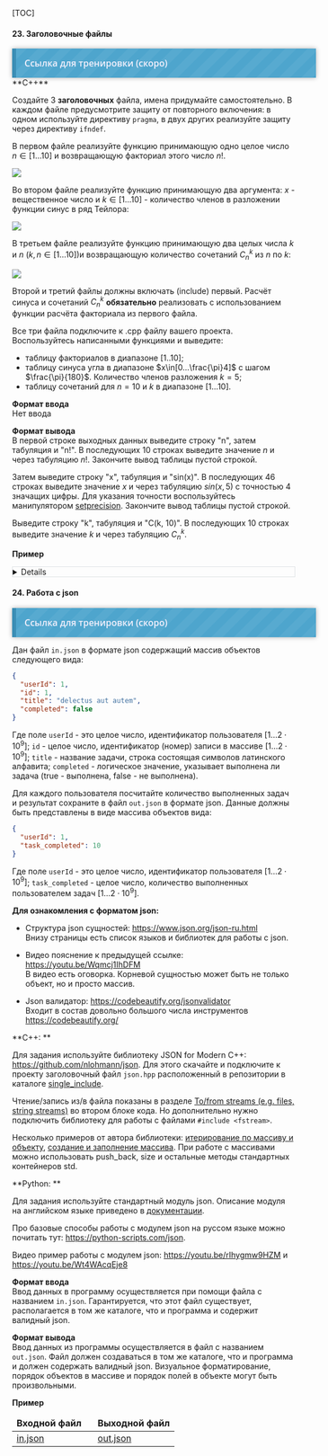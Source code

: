 [TOC]

#### <span>23</span>. Заголовочные файлы

<div id="testing" style="background-size: 40px 40px; background-image: -moz-linear-gradient(135deg, rgba(255, 255, 255, .05) 25%, transparent 25%, transparent 50%, rgba(255, 255, 255, .05) 50%, rgba(255, 255, 255, .05) 75%, transparent 75%, transparent); background-image: -webkit-linear-gradient(135deg, rgba(255, 255, 255, .05) 25%, transparent 25%, transparent 50%, rgba(255, 255, 255, .05) 50%, rgba(255, 255, 255, .05) 75%, transparent 75%, transparent); background-image: linear-gradient(135deg, rgba(255, 255, 255, .05) 25%, transparent 25%, transparent 50%, rgba(255, 255, 255, .05) 50%, rgba(255, 255, 255, .05) 75%, transparent 75%, transparent); box-shadow: 0 0 8px rgba(0,0,0,.3); width: 100%; margin: 0 auto; padding:15px; background-color: #4ea5cd; border-left:7px #3b8eb5 solid;">
<a href="#" style="text-decoration: none; font:16px 'Open Sans'; font-weight:600; color:#f4f0fc;">Ссылка для тренировки (скоро)</a>
</div>
**C++**

Создайте 3 **заголовочных** файла, имена придумайте самостоятельно.  В каждом файле предусмотрите защиту от повторного включения: в одном используйте директиву `pragma`, в двух других реализуйте защиту через директиву `ifndef`.

В первом файле реализуйте функцию принимающую одно целое число $n \in[1...10]$ и возвращающую факториал этого число $n!$.

![](https://wikimedia.org/api/rest_v1/media/math/render/svg/0613b26bbfc65ef7ae0142723f8251988cc70ba0)

Во втором файле реализуйте функцию принимающую два аргумента: $x$ - вещественное число и $k\in[1... 10]$ - количество членов в разложении функции синус в ряд Тейлора:

![](https://wikimedia.org/api/rest_v1/media/math/render/svg/b89940045b13c9bcd33512a3051b8869086947ed)

В третьем файле реализуйте функцию принимающую два целых числа $k$ и $n$ ($k, n\in[1... 10]$)и возвращающую количество сочетаний $C_{n}^{k}$ из $n$ по $k$:

![](https://wikimedia.org/api/rest_v1/media/math/render/svg/a73cf8428fc85510cade14325f0d8a3f460ed0c6)

Второй и третий файлы должны включать (include) первый. Расчёт синуса и сочетаний $C_{n}^{k}$ **обязательно** реализовать с использованием функции расчёта факториала из первого файла.

Все три файла подключите к .cpp файлу вашего проекта. Воспользуйтесь написанными функциями и выведите:

- таблицу факториалов в диапазоне $[1..10]$;
- таблицу синуса угла в диапазоне $x\in[0...\frac{\pi}4]$ c шагом $\frac{\pi}{180}$. Количество членов разложения $k=5$;
- таблицу сочетаний для $n = 10$ и $k$ в диапазоне $[1...10]$.

**Формат ввода**   
Нет ввода

**Формат вывода**   
В первой строке выходных данных выведите строку "n", затем табуляция и "n!". В последующих 10 строках выведите значение $n$ и через табуляцию $n!$. Закончите вывод таблицы пустой строкой. 

Затем выведите строку "x", табуляция и "sin(x)". В последующих 46 строках выведите значение $x$ и через табуляцию $sin(x, 5)$ с точностью 4 значащих цифры. Для указания точности воспользуйтесь манипулятором [setprecision](https://www.cplusplus.com/reference/iomanip/setprecision/). Закончите вывод таблицы пустой строкой.  

Выведите строку "k", табуляция и "C(k, 10)". В последующих 10 строках выведите значение $k$ и через табуляцию $C_{n}^{k}$.

**Пример** 

<details style="border: 1px solid #dfe2e5;"><table>
<thead><tr><td width="50%"><b>Ввод</b></td><td width="50%"><b>Вывод</b></td></tr></thead>
<tr><td></td><td><pre>n       n!
1       1
2       2
3       6
4       24
5       120
6       720
7       5040
8       40320
9       362880
10      3628800<br>
x       sin(x)
0       0
0.01745 0.01745
0.03491 0.0349
0.05236 0.05234
0.06981 0.06976
0.08727 0.08716
0.1047  0.1045
0.1222  0.1219
0.1396  0.1392
0.1571  0.1564
0.1745  0.1736
0.192   0.1908
0.2094  0.2079
0.2269  0.225
0.2443  0.2419
0.2618  0.2588
0.2793  0.2756
0.2967  0.2924
0.3142  0.309
0.3316  0.3256
0.3491  0.342
0.3665  0.3584
0.384   0.3746
0.4014  0.3907
0.4189  0.4067
0.4363  0.4226
0.4538  0.4384
0.4712  0.454
0.4887  0.4695
0.5061  0.4848
0.5236  0.5
0.5411  0.515
0.5585  0.5299
0.576   0.5446
0.5934  0.5592
0.6109  0.5736
0.6283  0.5878
0.6458  0.6018
0.6632  0.6157
0.6807  0.6293
0.6981  0.6428
0.7156  0.6561
0.733   0.6691
0.7505  0.682
0.7679  0.6947
0.7854  0.7071<br>
k       C(k, 10)
1       10
2       45
3       120
4       210
5       252
6       210
7       120
8       45
9       10
10      1</pre></td></tr>
</table></details>



#### <span>24</span>. Работа с json

<div id="testing" style="background-size: 40px 40px; background-image: -moz-linear-gradient(135deg, rgba(255, 255, 255, .05) 25%, transparent 25%, transparent 50%, rgba(255, 255, 255, .05) 50%, rgba(255, 255, 255, .05) 75%, transparent 75%, transparent); background-image: -webkit-linear-gradient(135deg, rgba(255, 255, 255, .05) 25%, transparent 25%, transparent 50%, rgba(255, 255, 255, .05) 50%, rgba(255, 255, 255, .05) 75%, transparent 75%, transparent); background-image: linear-gradient(135deg, rgba(255, 255, 255, .05) 25%, transparent 25%, transparent 50%, rgba(255, 255, 255, .05) 50%, rgba(255, 255, 255, .05) 75%, transparent 75%, transparent); box-shadow: 0 0 8px rgba(0,0,0,.3); width: 100%; margin: 0 auto; padding:15px; background-color: #4ea5cd; border-left:7px #3b8eb5 solid;">
<a href="#" style="text-decoration: none; font:16px 'Open Sans'; font-weight:600; color:#f4f0fc;">Ссылка для тренировки (скоро)</a>
</div>

Дан файл `in.json` в формате json содержащий массив объектов следующего вида:

```json
{
  "userId": 1,
  "id": 1,
  "title": "delectus aut autem",
  "completed": false
}
```

Где поле `userId` - это целое число, идентификатор пользователя $[1...2\cdot10^9]$; `id` - целое число, идентификатор (номер) записи в массиве $[1...2\cdot10^9]$; `title` - название задачи, строка состоящая символов латинского алфавита; `completed` - логическое значение, указывает выполнена ли задача (true - выполнена, false - не выполнена).

Для каждого пользователя посчитайте количество выполненных задач и результат сохраните в файл `out.json` в формате json. Данные должны быть представлены в виде массива объектов вида: 

```json
{
  "userId": 1,
  "task_completed": 10
}
```

Где поле `userId` - это целое число, идентификатор пользователя $[1...2\cdot10^9]$; `task_completed` - целое число, количество выполненных пользователем задач $[1...2\cdot10^9]$.

**Для ознакомления с форматом json:**

- Структура json сущностей: https://www.json.org/json-ru.html  
  Внизу страницы есть список языков и библиотек для работы с json.

- Видео пояснение к предыдущей ссылке: https://youtu.be/Wqmcj1IhDFM  
  В видео есть оговорка. Корневой сущностью может быть не только объект, но и просто массив.
- Json валидатор: https://codebeautify.org/jsonvalidator  
  Входит в состав довольно большого числа инструментов https://codebeautify.org/

**С++: **

Для задания используйте библиотеку JSON for Modern C++: https://github.com/nlohmann/json. Для этого скачайте и подключите к проекту заголовочный файл `json.hpp` расположенный в репозитории в каталоге [single_include](https://github.com/nlohmann/json/tree/develop/single_include).

Чтение/запись из/в файла показаны в разделе [To/from streams (e.g. files, string streams)](https://github.com/nlohmann/json#user-content-tofrom-streams-eg-files-string-streams) во втором блоке кода. Но дополнительно нужно подключить библиотеку для работы с файлами `#include <fstream>`.

Несколько примеров от автора библиотеки: [итерирование по массиву и объекту](https://wandbox.org/permlink/ScW4gbehjRyjHyPZ), [создание и заполнение массива](https://wandbox.org/permlink/Ptk2BoNyGfrZfxRU). При работе с массивами можно использовать push_back, size и остальные методы стандартных контейнеров std.

**Python: **

Для задания используйте стандартный модуль json. Описание модуля на английском языке приведено в [документации](https://docs.python.org/3/library/json.html).

Про базовые способы работы с модулем json на руссом языке можно почитать тут: https://python-scripts.com/json.

Видео пример работы с модулем json: https://youtu.be/rIhygmw9HZM и https://youtu.be/Wt4WAcqEje8

**Формат ввода**   
Ввод данных в программу осуществляется при помощи файла с названием `in.json`. Гарантируется, что этот файл существует, располагается в том же каталоге, что и программа и содержит валидный json.

**Формат вывода**   
Ввод данных из программы осуществляется в файл с названием `out.json`. Файл должен создаваться в том же каталоге, что и программа и должен содержать валидный json. Визуальное форматирование, порядок объектов в массиве и порядок полей в объекте могут быть произвольными.

**Пример** 

<table>
<thead><tr><td width="50%"><b>Входной файл</b></td><td width="50%"><b>Выходной файл</b></td></tr></thead>
    <tr><td valign="top"><a href="./resources/files/task24/in.json">in.json</a></td><td valign="top"><a href="./resources/files/task24/out.json">out.json</a></td></tr>
</table> 

